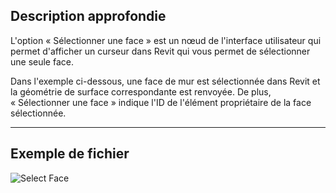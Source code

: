## Description approfondie
L'option « Sélectionner une face » est un nœud de l'interface utilisateur qui permet d'afficher un curseur dans Revit qui vous permet de sélectionner une seule face.

Dans l'exemple ci-dessous, une face de mur est sélectionnée dans Revit et la géométrie de surface correspondante est renvoyée. De plus, « Sélectionner une face » indique l'ID de l'élément propriétaire de la face sélectionnée.
___
## Exemple de fichier

![Select Face](./Dynamo.Nodes.DSFaceSelection_img.jpg)
